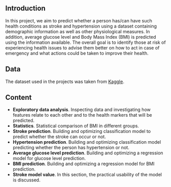 ## Introduction

In this project, we aim to predict whether a person has/can have such health conditions as stroke and hypertension using a dataset containing demographic information as well as other physiological measures. In addition, average glucose level and Body Mass Index (BMI) is predicted using the information available. The overall goal is to identify those at risk of experiencing health issues to advise them better on how to act in case of emergency and what actions could be taken to improve their health.

## Data

The dataset used in the projects was taken from [Kaggle](https://www.kaggle.com/datasets/fedesoriano/stroke-prediction-dataset).

## Content
- **Exploratory data analysis**. Inspecting data and investigating how features relate to each other and to the health markers that will be predicted.
- **Statistics**. Statistical comparison of BMI in different groups.
- **Stroke prediction**. Building and optimizing classification model to predict whether the stroke can occur or not.
- **Hypertension prediction**. Building and optimizing classification model predicting whether the person has hypertension or not.
- **Average glucose level prediction**. Building and optimizing a regression model for glucose level prediction.
- **BMI prediction**. Building and optimizing a regression model for BMI prediction.
- **Stroke model value**. In this section, the practical usability of the model is discussed.
